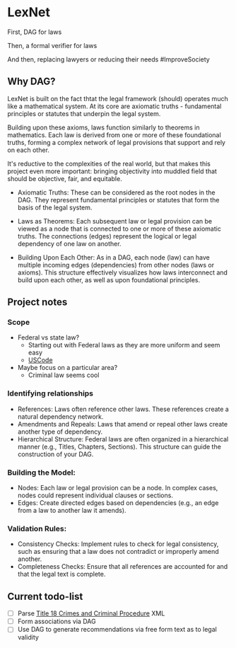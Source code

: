 # LexNet

First, DAG for laws

Then, a formal verifier for laws

And then, replacing lawyers or reducing their needs #ImproveSociety

## Why DAG?

LexNet is built on the fact thtat the legal framework (should) operates much like a mathematical system. At its core are axiomatic truths - fundamental principles or statutes that underpin the legal system.

Building upon these axioms, laws function similarly to theorems in mathematics. Each law is derived from one or more of these foundational truths, forming a complex network of legal provisions that support and rely on each other.

It's reductive to the complexities of the real world, but that makes this project even more important: bringing objectivity into muddled field that should be objective, fair, and equitable.

- Axiomatic Truths: These can be considered as the root nodes in the DAG. They represent fundamental principles or statutes that form the basis of the legal system.

- Laws as Theorems: Each subsequent law or legal provision can be viewed as a node that is connected to one or more of these axiomatic truths. The connections (edges) represent the logical or legal dependency of one law on another.

- Building Upon Each Other: As in a DAG, each node (law) can have multiple incoming edges (dependencies) from other nodes (laws or axioms). This structure effectively visualizes how laws interconnect and build upon each other, as well as upon foundational principles.

## Project notes

### Scope

- Federal vs state law?
  - Starting out with Federal laws as they are more uniform and seem easy
  - [USCode](https://uscode.house.gov/)
- Maybe focus on a particular area?
  - Criminal law seems cool

### Identifying relationships

- References: Laws often reference other laws. These references create a natural dependency network.
- Amendments and Repeals: Laws that amend or repeal other laws create another type of dependency.
- Hierarchical Structure: Federal laws are often organized in a hierarchical manner (e.g., Titles, Chapters, Sections). This structure can guide the construction of your DAG.

### Building the Model:

- Nodes: Each law or legal provision can be a node. In complex cases, nodes could represent individual clauses or sections.
- Edges: Create directed edges based on dependencies (e.g., an edge from a law to another law it amends).

### Validation Rules:

- Consistency Checks: Implement rules to check for legal consistency, such as ensuring that a law does not contradict or improperly amend another.
- Completeness Checks: Ensure that all references are accounted for and that the legal text is complete.

## Current todo-list

- [ ] Parse [Title 18 Crimes and Criminal Procedure](https://uscode.house.gov/download/download.shtml) XML
- [ ] Form associations via DAG
- [ ] Use DAG to generate recommendations via free form text as to legal validity
